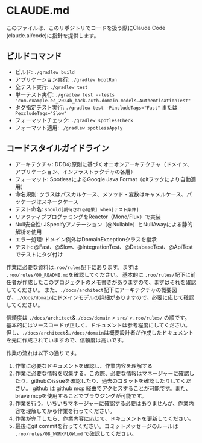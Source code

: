 # CLAUDE.md

このファイルは、このリポジトリでコードを扱う際にClaude Code (claude.ai/code)に指針を提供します。

## ビルドコマンド
- ビルド: `./gradlew build`
- アプリケーション実行: `./gradlew bootRun`
- 全テスト実行: `./gradlew test`
- 単一テスト実行: `./gradlew test --tests "com.example.ec_2024b_back.auth.domain.models.AuthenticationTest"`
- タグ指定テスト実行: `./gradlew test -PincludeTags="Fast"` または `-PexcludeTags="Slow"`
- フォーマットチェック: `./gradlew spotlessCheck`
- フォーマット適用: `./gradlew spotlessApply`

## コードスタイルガイドライン
- アーキテクチャ: DDDの原則に基づくオニオンアーキテクチャ（ドメイン、アプリケーション、インフラストラクチャの各層）
- フォーマット: SpotlessによるGoogle Java Format（gitフックにより自動適用）
- 命名規則: クラスはパスカルケース、メソッド・変数はキャメルケース、パッケージはスネークケース
- テスト命名: `should[期待される結果]_when[テスト条件]`
- リアクティブプログラミングをReactor（Mono/Flux）で実装
- Null安全性: JSpecifyアノテーション（@Nullable）とNullAwayによる静的解析を使用
- エラー処理: ドメイン例外はDomainExceptionクラスを継承
- テスト: @Fast、@Slow、@IntegrationTest、@DatabaseTest、@ApiTestでテストにタグ付け


作業に必要な資料は`.roo/rules`配下にあります。まずは
`.roo/rules/00_README.md`を確認してください。
基本的に `.roo/rules/`配下に前任者が作成したこのプロジェクトのメモ書きがありますので、まずはそれを確認してください。
また、`./docs/architect`配下にアーキテクチャの概要図が、`./docs/domain`にドメインモデルの詳細がありますので、必要に応じて確認してください。

信頼度は `./docs/architect`&`./docs/domain` > `src/` >`.roo/rules/` の順です。
基本的にはソースコードが正しく、ドキュメントは参考程度にしてください。
但し、`./docs/architect`&`./docs/domain`は概要設計者が作成したドキュメントを元に作成されていますので、信頼度は高いです。

作業の流れは以下の通りです。
1. 作業に必要なドキュメントを確認し、作業内容を理解する
2. 作業に必要な情報を収集する。この際、必要な情報はマネージャーに確認したり、githubのissueを確認したり、過去のコミットを確認したりしてください。
github は github mcp 経由でアクセスすることが可能です。また、brave mcpを使用することでブラウジングが可能です。
3. 作業を行う。いちいちマネージャーに確認する必要はありませんが、作業内容を理解してから作業を行ってください。
4. 作業が完了したら、作業内容に応じて、ドキュメントを更新してください。
5. 最後にgit commitを行ってください。コミットメッセージのルールは `.roo/rules/08_WORKFLOW.md` で確認してください。
